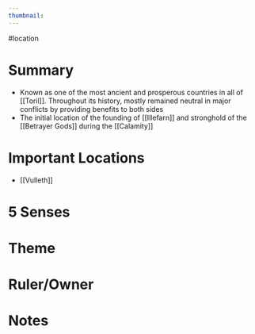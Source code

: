 ```yaml
---
thumbnail:
---
```

#location
# Summary
- Known as one of the most ancient and prosperous countries in all of [[Toril]]. Throughout its history, mostly remained neutral in major conflicts by providing benefits to both sides
- The initial location of the founding of [[Illefarn]] and stronghold of the [[Betrayer Gods]] during the [[Calamity]]

# Important Locations
- [[Vulleth]]

# 5 Senses
# Theme
# Ruler/Owner
# Notes
